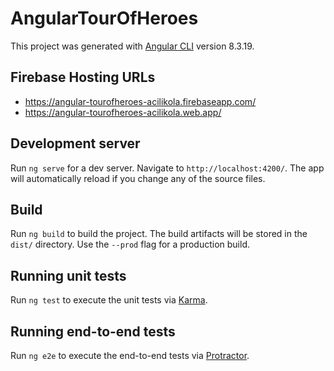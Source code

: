 # AngularTourOfHeroes

This project was generated with [Angular CLI](https://github.com/angular/angular-cli) version 8.3.19.

## Firebase Hosting URLs
* https://angular-tourofheroes-acilikola.firebaseapp.com/
* https://angular-tourofheroes-acilikola.web.app/

## Development server

Run `ng serve` for a dev server. Navigate to `http://localhost:4200/`. The app will automatically reload if you change any of the source files.

## Build

Run `ng build` to build the project. The build artifacts will be stored in the `dist/` directory. Use the `--prod` flag for a production build.

## Running unit tests

Run `ng test` to execute the unit tests via [Karma](https://karma-runner.github.io).

## Running end-to-end tests

Run `ng e2e` to execute the end-to-end tests via [Protractor](http://www.protractortest.org/).
